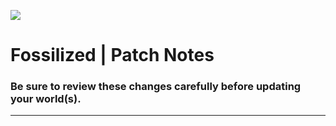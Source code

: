 [![](https://www.bisecthosting.com/images/CF/Fossilized2/BH_FS_PromoCard.png) ](https://bisecthosting.com/AMPZ?=FSLZ)

# Fossilized | Patch Notes
### Be sure to review these changes carefully before updating your world(s).
---
